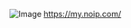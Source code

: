 ![Image](https://github.com/user-attachments/assets/37150915-769b-4586-aa44-e557f3905f19)
https://my.noip.com/
